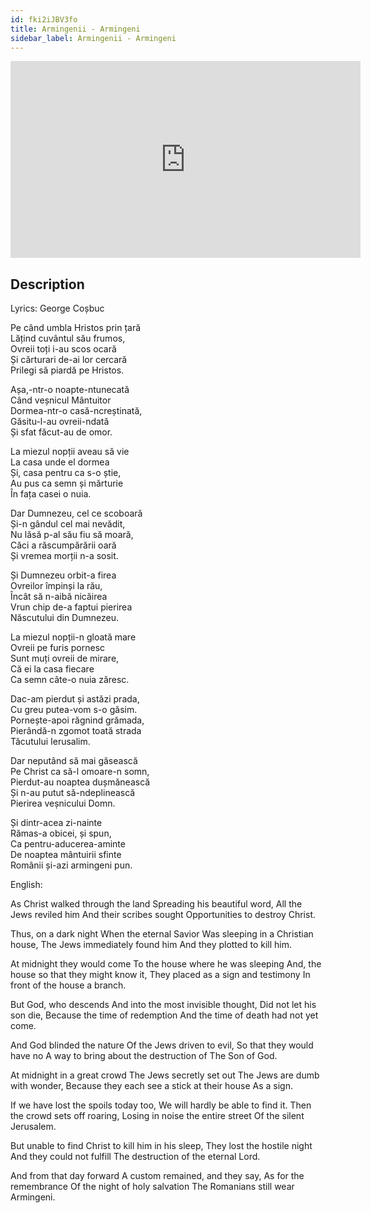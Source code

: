 ```yaml
---
id: fki2iJBV3fo
title: Armingenii - Armingeni
sidebar_label: Armingenii - Armingeni
---
```


<iframe
  width="560"
  height="315"
  src="https://www.youtube.com/embed/fki2iJBV3fo"
  title="YouTube video player"
  frameborder="0"
  allow="accelerometer; autoplay; clipboard-write; encrypted-media; gyroscope; picture-in-picture; web-share"
  referrerpolicy="strict-origin-when-cross-origin"
  allowfullscreen
></iframe>

## Description

Lyrics: George Coșbuc

Pe când umbla Hristos prin țară  
Lățind cuvântul său frumos,  
Ovreii toți i-au scos ocară  
Și cărturari de-ai lor cercară  
Prilegi să piardă pe Hristos.  

Așa,-ntr-o noapte-ntunecată  
Când veșnicul Mântuitor  
Dormea-ntr-o casă-ncreștinată,  
Găsitu-l-au ovreii-ndată  
Și sfat făcut-au de omor.  

La miezul nopții aveau să vie  
La casa unde el dormea  
Și, casa pentru ca s-o știe,  
Au pus ca semn și mărturie  
În fața casei o nuia.  

Dar Dumnezeu, cel ce scoboară  
Și-n gândul cel mai nevădit,  
Nu lăsă p-al său fiu să moară,  
Căci a răscumpărării oară  
Și vremea morții n-a sosit.  

Și Dumnezeu orbit-a firea  
Ovreilor împinși la rău,  
Încât să n-aibă nicăirea  
Vrun chip de-a faptui pierirea  
Născutului din Dumnezeu.  

La miezul nopții-n gloată mare  
Ovreii pe furis pornesc  
Sunt muți ovreii de mirare,  
Că ei la casa fiecare  
Ca semn câte-o nuia zăresc.  

Dac-am pierdut și astăzi prada,  
Cu greu putea-vom s-o găsim.  
Pornește-apoi răgnind grămada,  
Pierândă-n zgomot toată strada  
Tăcutului Ierusalim.  

Dar neputând să mai găsească  
Pe Christ ca să-l omoare-n somn,  
Pierdut-au noaptea dușmănească  
Și n-au putut să-ndeplinească  
Pierirea veșnicului Domn.  

Și dintr-acea zi-nainte  
Rămas-a obicei, și spun,  
Ca pentru-aducerea-aminte  
De noaptea mântuirii sfinte  
Românii și-azi armingeni pun.

English:

As Christ walked through the land
Spreading his beautiful word,
All the Jews reviled him
And their scribes sought
Opportunities to destroy Christ.

Thus, on a dark night
When the eternal Savior
Was sleeping in a Christian house,
The Jews immediately found him
And they plotted to kill him.

At midnight they would come
To the house where he was sleeping
And, the house so that they might know it,
They placed as a sign and testimony
In front of the house a branch.

But God, who descends
And into the most invisible thought,
Did not let his son die,
Because the time of redemption
And the time of death had not yet come.

And God blinded the nature
Of the Jews driven to evil,
So that they would have no
A way to bring about the destruction of
The Son of God.

At midnight in a great crowd
The Jews secretly set out
The Jews are dumb with wonder,
Because they each see a stick at their house
As a sign.

If we have lost the spoils today too,
We will hardly be able to find it.
Then the crowd sets off roaring,
Losing in noise the entire street
Of the silent Jerusalem.

But unable to find
Christ to kill him in his sleep,
They lost the hostile night
And they could not fulfill
The destruction of the eternal Lord.

And from that day forward
A custom remained, and they say,
As for the remembrance
Of the night of holy salvation
The Romanians still wear Armingeni.
